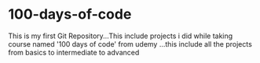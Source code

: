 # 100-days-of-code
This is my first Git Repository...This include projects i did while taking course named '100 days of code' from udemy ...this include all the projects from basics to intermediate to advanced
